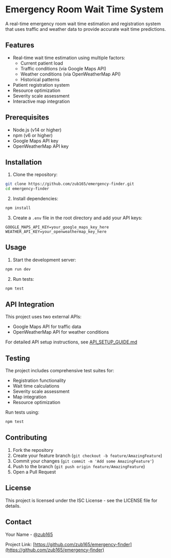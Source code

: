 # Emergency Room Wait Time System

A real-time emergency room wait time estimation and registration system that uses traffic and weather data to provide accurate wait time predictions.

## Features

- Real-time wait time estimation using multiple factors:
  - Current patient load
  - Traffic conditions (via Google Maps API)
  - Weather conditions (via OpenWeatherMap API)
  - Historical patterns
- Patient registration system
- Resource optimization
- Severity scale assessment
- Interactive map integration

## Prerequisites

- Node.js (v14 or higher)
- npm (v6 or higher)
- Google Maps API key
- OpenWeatherMap API key

## Installation

1. Clone the repository:
```bash
git clone https://github.com/zub165/emergency-finder.git
cd emergency-finder
```

2. Install dependencies:
```bash
npm install
```

3. Create a `.env` file in the root directory and add your API keys:
```env
GOOGLE_MAPS_API_KEY=your_google_maps_key_here
WEATHER_API_KEY=your_openweathermap_key_here
```

## Usage

1. Start the development server:
```bash
npm run dev
```

2. Run tests:
```bash
npm test
```

## API Integration

This project uses two external APIs:
- Google Maps API for traffic data
- OpenWeatherMap API for weather conditions

For detailed API setup instructions, see [API_SETUP_GUIDE.md](API_SETUP_GUIDE.md)

## Testing

The project includes comprehensive test suites for:
- Registration functionality
- Wait time calculations
- Severity scale assessment
- Map integration
- Resource optimization

Run tests using:
```bash
npm test
```

## Contributing

1. Fork the repository
2. Create your feature branch (`git checkout -b feature/AmazingFeature`)
3. Commit your changes (`git commit -m 'Add some AmazingFeature'`)
4. Push to the branch (`git push origin feature/AmazingFeature`)
5. Open a Pull Request

## License

This project is licensed under the ISC License - see the LICENSE file for details.

## Contact

Your Name - [@zub165](https://github.com/zub165)

Project Link: [https://github.com/zub165/emergency-finder](https://github.com/zub165/emergency-finder)